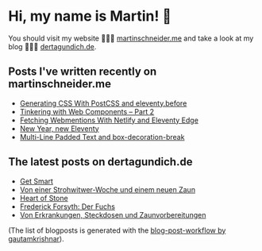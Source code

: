 # Hi, my name is Martin! 👋 
You should visit my website 👨🏼‍💻  [martinschneider.me](https://martinschneider.me) and take a look at my blog 🤷🏼‍♂️ [dertagundich.de](https://www.dertagundich.de).

## Posts I've written recently on martinschneider.me
<!-- MSME-POST-LIST:START -->
- [Generating CSS With PostCSS and eleventy.before](https://martinschneider.me/articles/generating-css-with-postcss-and-eleventy-before/)
- [Tinkering with Web Components – Part 2](https://martinschneider.me/articles/tinkering-with-web-components-part-2/)
- [Fetching Webmentions With Netlify and Eleventy Edge](https://martinschneider.me/articles/fetching-webmentions-with-netlify-and-eleventy-edge/)
- [New Year, new Eleventy](https://martinschneider.me/articles/new-year-new-eleventy/)
- [Multi-Line Padded Text and box-decoration-break](https://martinschneider.me/articles/multi-line-padded-text-and-box-decoration-break/)
<!-- MSME-POST-LIST:END -->

## The latest posts on dertagundich.de
<!-- DTUI-POST-LIST:START -->
- [Get Smart](https://www.dertagundich.de/blog/2023/08/get-smart)
- [Von einer Strohwitwer-Woche und einem neuen Zaun](https://www.dertagundich.de/blog/2023/08/von-einer-strohwitwer-woche-und-einem-neuen-zaun)
- [Heart of Stone](https://www.dertagundich.de/blog/2023/08/heart-of-stone)
- [Frederick Forsyth: Der Fuchs](https://www.dertagundich.de/blog/2023/08/frederick-forsyth-der-fuchs)
- [Von Erkrankungen, Steckdosen und Zaunvorbereitungen](https://www.dertagundich.de/blog/2023/08/von-erkrankungen-steckdosen-und-zaunvorbereitungen)
<!-- DTUI-POST-LIST:END -->

(The list of blogposts is generated with the [blog-post-workflow by gautamkrishnar](https://github.com/gautamkrishnar/blog-post-workflow)).

